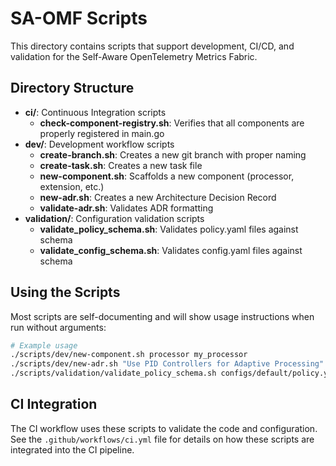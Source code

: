 # SA-OMF Scripts

This directory contains scripts that support development, CI/CD, and validation for the Self-Aware OpenTelemetry Metrics Fabric.

## Directory Structure

- **ci/**: Continuous Integration scripts
  - **check-component-registry.sh**: Verifies that all components are properly registered in main.go
- **dev/**: Development workflow scripts
  - **create-branch.sh**: Creates a new git branch with proper naming
  - **create-task.sh**: Creates a new task file
  - **new-component.sh**: Scaffolds a new component (processor, extension, etc.)
  - **new-adr.sh**: Creates a new Architecture Decision Record
  - **validate-adr.sh**: Validates ADR formatting
- **validation/**: Configuration validation scripts
  - **validate_policy_schema.sh**: Validates policy.yaml files against schema
  - **validate_config_schema.sh**: Validates config.yaml files against schema

## Using the Scripts

Most scripts are self-documenting and will show usage instructions when run without arguments:

```bash
# Example usage
./scripts/dev/new-component.sh processor my_processor
./scripts/dev/new-adr.sh "Use PID Controllers for Adaptive Processing"
./scripts/validation/validate_policy_schema.sh configs/default/policy.yaml
```

## CI Integration

The CI workflow uses these scripts to validate the code and configuration. See the `.github/workflows/ci.yml` file for details on how these scripts are integrated into the CI pipeline.